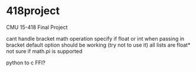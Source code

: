 # 418project
CMU 15-418 Final Project

cant handle bracket math operation
specify if float or int when passing in bracket
default option should be working (try not to use it)
all lists are float*
not sure if math.pi is supported

python to c FFI?
